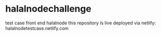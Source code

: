 # halalnodechallenge
 test case front end halalnode
this repository is live deployed via netlify: halalnodetestcase.netlify.com
